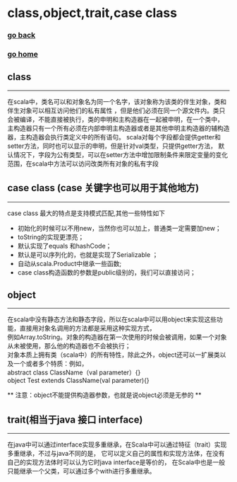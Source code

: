 # class,object,trait,case class
### [go back](/hdfs.md)      
### [go home](../README.md)     
  
## class
------------------------------------------
在scala中，类名可以和对象名为同一个名字，该对象称为该类的伴生对象，类和伴生对象可以相互访问他们的私有属性
，但是他们必须在同一个源文件内。类只会被编译，不能直接被执行，类的申明和主构造器在一起被申明，在一个类中，
主构造器只有一个所有必须在内部申明主构造器或者是其他申明主构造器的辅构造器，主构造器会执行类定义中的所有语句。
scala对每个字段都会提供getter和setter方法，同时也可以显示的申明，但是针对val类型，只提供getter方法，
默认情况下，字段为公有类型，可以在setter方法中增加限制条件来限定变量的变化范围，在scala中方法可以访问改类所有对象的私有字段

## case class (case 关键字也可以用于其他地方)
--------------------------------------------
case class 最大的特点是支持模式匹配,其他一些特性如下
+ 初始化的时候可以不用new，当然你也可以加上，普通类一定需要加new；
+ toString的实现更漂亮；
+ 默认实现了equals 和hashCode；
+ 默认是可以序列化的，也就是实现了Serializable ；
+ 自动从scala.Product中继承一些函数;
+ case class构造函数的参数是public级别的，我们可以直接访问；

## object
--------------------------------------------
在scala中没有静态方法和静态字段，所以在scala中可以用object来实现这些功能，直接用对象名调用的方法都是采用这种实现方式，   
例如Array.toString。对象的构造器在第一次使用的时候会被调用，如果一个对象从未被使用，那么他的构造器也不会被执行；   
对象本质上拥有类（scala中）的所有特性，除此之外，object还可以一扩展类以及一个或者多个特质：例如，  
abstract class ClassName（val parameter）{}  
object Test extends ClassName(val parameter){}  
  
** 注意：object不能提供构造器参数，也就是说object必须是无参的 **

## trait(相当于java 接口 interface)
--------------------------------------------
在java中可以通过interface实现多重继承，在Scala中可以通过特征（trait）实现多重继承，不过与java不同的是，
它可以定义自己的属性和实现方法体，在没有自己的实现方法体时可以认为它时java interface是等价的，
在Scala中也是一般只能继承一个父类，可以通过多个with进行多重继承。